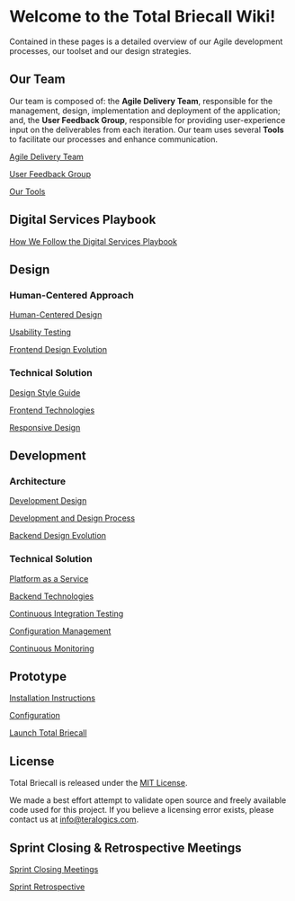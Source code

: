 # Welcome to the Total Briecall Wiki!
Contained in these pages is a detailed overview of our Agile development processes, our toolset and our design strategies.

## Our Team
Our team is composed of: the **Agile Delivery Team**, responsible for the management, design, implementation and deployment of the application; and, the **User Feedback Group**, responsible for providing user-experience input on the deliverables from each iteration. Our team uses several **Tools** to facilitate our processes and enhance communication.

[Agile Delivery Team](docs/Agile-Delivery-Team.md)

[User Feedback Group](docs/User-Feedback-Group.md)

[Our Tools](docs/Tools.md)

## Digital Services Playbook

[How We Follow the Digital Services Playbook](docs/Digital-Services-Playbook.md)

## Design

### Human-Centered Approach

[Human-Centered Design](docs/Human-Centered-Design.md)

[Usability Testing](docs/Usability-Testing.md)

[Frontend Design Evolution](docs/Front-End-Design-Evolution.md)

### Technical Solution

[Design Style Guide](docs/Style-Guide.md)

[Frontend Technologies](docs/Frontend-Technologies.md)

[Responsive Design](docs/Responsive-Design.md)

## Development

### Architecture

[Development Design](docs/Design.md)

[Development and Design Process](docs/Development-and-Design-Process.md)

[Backend Design Evolution](docs/Backend-Design-Evolution.md)

### Technical Solution

[Platform as a Service](docs/Platform-as-a-Service.md)

[Backend Technologies](docs/Backend-Technologies.md)

[Continuous Integration Testing](docs/Continuous-Integration.md)

[Configuration Management](docs/Configuration-Management.md)

[Continuous Monitoring](docs/Continuous-Monitoring.md)

## Prototype

[Installation Instructions](docs/Installation-Instructions.md)

[Configuration](docs/Configuration.md)

<a href="https://www.totalbriecall.com/" target="_blank">Launch Total Briecall</a>

## License

Total Briecall is released under the [MIT License](https://github.com/TeraLogics/TotalBriecall/blob/master/LICENSE).

We made a best effort attempt to validate open source and freely available code used for this project.  If you believe a licensing error exists, please contact us at info@teralogics.com.

## Sprint Closing & Retrospective Meetings

[Sprint Closing Meetings](docs/files/Sprint-Closing-&-Retrospective-Documentation#sprint-closing-meetings)

[Sprint Retrospective](docs/files/Sprint-Closing-&-Retrospective-Documentation#sprint-retrospective)